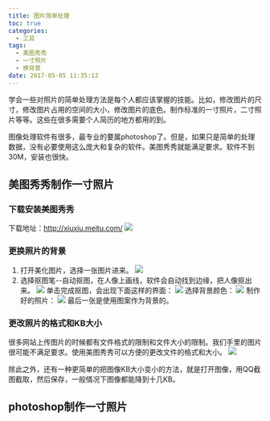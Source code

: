 ```yaml
---
title: 图片简单处理
toc: true
categories:
  - 工具
tags:
  - 美图秀秀
  - 一寸照片
  - 换背景
date: 2017-05-05 11:35:13
---
```

学会一些对照片的简单处理方法是每个人都应该掌握的技能。比如，修改图片的尺寸，修改图片占用的空间的大小，修改图片的底色。制作标准的一寸照片，二寸照片等等。这些在很多需要个人简历的地方都用的到。
<!--more-->       
图像处理软件有很多，最专业的要属photoshop了。但是，如果只是简单的处理数据，没有必要使用这么庞大和复杂的软件。美图秀秀就能满足要求。软件不到30M，安装也很快。

## 美图秀秀制作一寸照片

### 下载安装美图秀秀

下载地址：http://xiuxiu.meitu.com/
![](2017-05-05_115122.png)

### 更换照片的背景

1. 打开美化图片，选择一张图片进来。
![](2017-05-05_115244.png)
2. 选择抠图笔--自动抠图，在人像上画线，软件会自动找到边缘，把人像抠出来。
![](2017-05-05_115544.png)
单击完成抠图，会出现下面这样的界面：
![](2017-05-05_120107.png)
选择背景颜色：
![](2017-05-05_120738.png)
制作好的照片：
![](2017-05-05_121353.png)
最后一张是使用图案作为背景的。
### 更改照片的格式和KB大小
很多网站上传图片的时候都有文件格式的限制和文件大小的限制。我们手里的图片很可能不满足要求。使用美图秀秀可以方便的更改文件的格式和大小。
![](2017-05-05_123555.png)

除此之外，还有一种更简单的把图像KB大小变小的方法，就是打开图像，用QQ截图截取，然后保存，一般情况下图像都能降到十几KB。

## photoshop制作一寸照片
